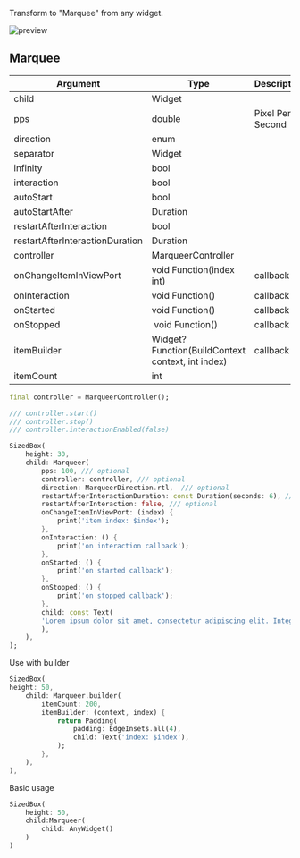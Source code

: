 <!--
This README describes the package. If you publish this package to pub.dev,
this README's contents appear on the landing page for your package.

For information about how to write a good package README, see the guide for
[writing package pages](https://dart.dev/guides/libraries/writing-package-pages).

For general information about developing packages, see the Dart guide for
[creating packages](https://dart.dev/guides/libraries/create-library-packages)
and the Flutter guide for
[developing packages and plugins](https://flutter.dev/developing-packages).
-->

Transform to "Marquee" from any widget.


<img src="https://raw.githubusercontent.com/GeceGibi/marqueer/main/preview.gif" alt="preview">


## Marquee
| Argument                        | Type                                              | Description      | Required | Default               |
| ------------------------------- |-------------------------------------------------  | ---------------- | -------- | --------------------- |
| child                           | Widget                                            |                  | YES      | -                     |
| pps                             | double                                            | Pixel Per Second | NO       | 15.0                  |
| direction                       | enum                                              |                  | NO       | MarqueerDirection.rtl |
| separator                       | Widget                                            |                  | NO       | null                  |
| infinity                        | bool                                              |                  | NO       | true                  |    
| interaction                     | bool                                              |                  | NO       | true                  |
| autoStart                       | bool                                              |                  | NO       | true                  |
| autoStartAfter                  | Duration                                          |                  | NO       | Duration.zero         |
| restartAfterInteraction         | bool                                              |                  | NO       | true                  | 
| restartAfterInteractionDuration | Duration                                          |                  | NO       | Duration(seconds: 3)  |
| controller                      | MarqueerController                                |                  | NO       | null                  |
| onChangeItemInViewPort          | void Function(index int)                          | callback         | NO       | null                  |
| onInteraction                   | void Function()                                   | callback         | NO       | null                  |
| onStarted                       | void Function()                                   | callback         | NO       | null                  |
| onStopped                       | void Function()                                   | callback         | NO       | null                  |
| itemBuilder                     | Widget? Function(BuildContext context, int index) | callback         | YES      | null                  |
| itemCount                       | int                                               |                  | NO       | null                  |


```dart
final controller = MarqueerController();

/// controller.start()
/// controller.stop()
/// controller.interactionEnabled(false)

SizedBox(
    height: 30,
    child: Marqueer(
        pps: 100, /// optional
        controller: controller, /// optional
        direction: MarqueerDirection.rtl,  /// optional
        restartAfterInteractionDuration: const Duration(seconds: 6), /// optional
        restartAfterInteraction: false, /// optional
        onChangeItemInViewPort: (index) {
            print('item index: $index');
        },
        onInteraction: () {
            print('on interaction callback');
        },
        onStarted: () {
            print('on started callback');
        },
        onStopped: () {
            print('on stopped callback');
        },
        child: const Text(
        'Lorem ipsum dolor sit amet, consectetur adipiscing elit. Integer pretium massa mollis lorem blandit imperdiet. Nulla mattis vitae mauris vel condimentum. Nam posuere, augue vitae lobortis consequat, odio ante condimentum est, at maximus augue purus id metus. Curabitur condimentum aliquet ante at aliquet. Quisque vel massa congue, bibendum leo sodales, malesuada ante. Maecenas sed tortor quis ipsum dictum sollicitudin.',
        ),
    ),
);
```

Use with builder

```dart
SizedBox(
height: 50,
    child: Marqueer.builder(
        itemCount: 200,
        itemBuilder: (context, index) {
            return Padding(
                padding: EdgeInsets.all(4),
                child: Text('index: $index'),
            );
        },
    ),
),
```


Basic usage

```dart
SizedBox(
    height: 50,
    child:Marqueer(
        child: AnyWidget()
    )
)
```